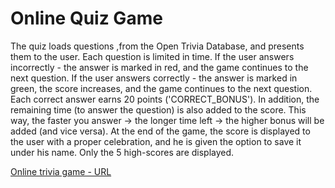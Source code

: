 # Online Quiz Game


The quiz loads questions ,from the Open Trivia Database, and presents them to the user.
Each question is limited in time.
If the user answers incorrectly - the answer is marked in red, and the game continues to the next question.
If the user answers correctly - the answer is marked in green, the score increases, and the game continues to the next question.
Each correct answer earns 20 points ('CORRECT_BONUS').
In addition, the remaining time (to answer the question) is also added to the score.
This way, the faster you answer -> the longer time left -> the higher bonus will be added (and vice versa).
At the end of the game, the score is displayed to the user with a proper celebration,
and he is given the option to save it under his name.
Only the 5 high-scores are displayed.



[Online trivia game - URL](https://amazing-frangipane-3a26cf.netlify.app)  








